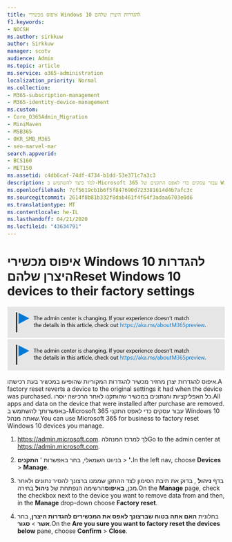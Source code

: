 ```yaml
---
title: איפוס מכשירי Windows 10 להגדרות היצרן שלהם
f1.keywords:
- NOCSH
ms.author: sirkkuw
author: Sirkkuw
manager: scotv
audience: Admin
ms.topic: article
ms.service: o365-administration
localization_priority: Normal
ms.collection:
- M365-subscription-management
- M365-identity-device-management
ms.custom:
- Core_O365Admin_Migration
- MiniMaven
- MSB365
- OKR_SMB_M365
- seo-marvel-mar
search.appverid:
- BCS160
- MET150
ms.assetid: c4db6caf-74df-4734-b1dd-53e371c7a3c3
description: למד כיצד להשתמש ב-Microsoft 365 עבור עסקים כדי לאפס התקנים של Windows 10 שאתה מנהל, ומחזיר אותם להגדרות המקוריות שלהם בקנייה.
ms.openlocfilehash: 7cf5619cb1b6f5f847690d723381614d4b7afc3c
ms.sourcegitcommit: 2614f8b81b332f8dab461f4f64f3adaa6703e0d6
ms.translationtype: MT
ms.contentlocale: he-IL
ms.lasthandoff: 04/21/2020
ms.locfileid: "43634791"
---
```

# <a name="reset-windows-10-devices-to-their-factory-settings"></a><span data-ttu-id="74681-103">איפוס מכשירי Windows 10 להגדרות היצרן שלהם</span><span class="sxs-lookup"><span data-stu-id="74681-103">Reset Windows 10 devices to their factory settings</span></span>

<span data-ttu-id="74681-104">[![תווית המיידעת אותך שמרכז הניהול משתנה ושניתן למצוא פרטים נוספים ב- aka.ms/aboutM365preview.](../media/m365admincenterchanging.png)](https://docs.microsoft.com/office365/admin/microsoft-365-admin-center-preview)</span><span class="sxs-lookup"><span data-stu-id="74681-104">[![Label to let you know the admin center is changing and you can find more details at aka.ms/aboutM365preview.](../media/m365admincenterchanging.png)](https://docs.microsoft.com/office365/admin/microsoft-365-admin-center-preview)</span></span>

<span data-ttu-id="74681-105">איפוס להגדרות יצרן מחזיר מכשיר להגדרות המקוריות שהופיעו במכשיר בעת רכישתו.</span><span class="sxs-lookup"><span data-stu-id="74681-105">A factory reset reverts a device to the original settings it had when the device was purchased.</span></span> <span data-ttu-id="74681-106">כל האפליקציות והנתונים במכשיר שהותקנו לאחר הרכישה יוסרו.</span><span class="sxs-lookup"><span data-stu-id="74681-106">All apps and data on the device that were installed after purchase are removed.</span></span> <span data-ttu-id="74681-107">באפשרותך להשתמש ב-Microsoft 365 עבור עסקים כדי לאפס התקני Windows 10 שאתה מנהל.</span><span class="sxs-lookup"><span data-stu-id="74681-107">You can use Microsoft 365 for business to factory reset Windows 10 devices you manage.</span></span>
  
1. <span data-ttu-id="74681-108"><a href="https://go.microsoft.com/fwlink/p/?linkid=837890" target="_blank">https://admin.microsoft.com</a>. לך למרכז המנהלה</span><span class="sxs-lookup"><span data-stu-id="74681-108">Go to the admin center at <a href="https://go.microsoft.com/fwlink/p/?linkid=837890" target="_blank">https://admin.microsoft.com</a>.</span></span>
    
2. <span data-ttu-id="74681-109">בניווט השמאלי, בחר באפשרות ' **התקנים** \> **'.**</span><span class="sxs-lookup"><span data-stu-id="74681-109">In the left nav, choose **Devices** \> **Manage**.</span></span>

3. <span data-ttu-id="74681-110">בדף **ניהול** , בדוק את תיבת הסימון לצד ההתקן שממנו ברצונך להסיר נתונים ולאחר מכן, **באיפוס**הרשימה הנפתחת של **ניהול** בחירה.</span><span class="sxs-lookup"><span data-stu-id="74681-110">On the **Manage** page, check the checkbox next to the device you want to remove data from and then, in the **Manage** drop-down choose **Factory reset**.</span></span>
    
4. <span data-ttu-id="74681-111">בחלונית **האם אתה בטוח שברצונך לאפס את המכשירים להגדרות היצרן**, בחר **אשר** \> **סגור**.</span><span class="sxs-lookup"><span data-stu-id="74681-111">On the **Are you sure you want to factory reset the devices below** pane, choose **Confirm** \> **Close**.</span></span>
    
  

